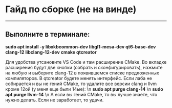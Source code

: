 # Гайд по сборке (не на винде)
---
## Выполните в терминале:
**sudo apt install -y libxkbcommon-dev libgl1-mesa-dev qt6-base-dev clang-12 libclang-12-dev cmake qtcreator**

Для удобства утсановите VS Code и там расширение CMake. Во вкладке расширения будут две кнопки (собрать и сконфигурировать), нажмите на любую и выберите clang-12 в появившемся списке предложенных компиляторов.
В qtcreator будете менять интерфейс.
Если лаба не собирается и вы не гений CMake, то удалите все версии clang и llvm кроме 12ой (у меня еще были 14ые):
\n
**sudo apt purge clang-14**
\n
**sudo apt purge llvm-14**
\n
А если вы гений CMake, то вы лучше знаете, что нужно делать.
Если не заработает, то удачи.
